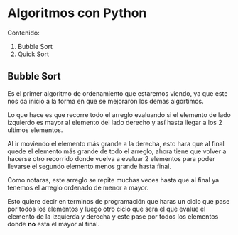 # Algoritmos con Python


Contenido:

1. Bubble Sort
2. Quick Sort



## Bubble Sort

Es el primer algoritmo de ordenamiento que estaremos viendo, ya que este nos da inicio a la forma en que se mejoraron los demas algortimos. 

Lo que hace es que recorre todo el arreglo evaluando si el elemento de lado izquierdo es mayor al elemento del lado derecho y así hasta llegar a los 2 ultimos elementos.

Al ir moviendo el elemento más grande a la derecha, esto hara que al final quede el elemento más grande de todo el arreglo, ahora tiene que volver a hacerse otro recorrido donde vuelva a evaluar 2 elementos para poder llevarse el segundo elemento menos grande hasta final. 

Como notaras, este arreglo se repite muchas veces hasta que al final ya tenemos el arreglo ordenado de menor a mayor.

Esto quiere decir en terminos de programación que haras un ciclo que pase por todos los elementos y luego otro ciclo que sera el que evalue el elemento de la izquierda y derecha y este pase por todos los elementos donde **no** esta el mayor al final.
